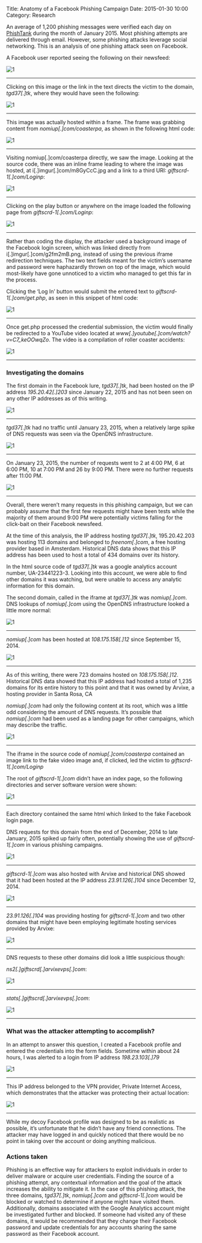 Title: Anatomy of a Facebook Phishing Campaign
Date: 2015-01-30 10:00
Category: Research

An average of 1,200 phishing messages were verified each day on [PhishTank](https://www.phishtank.com/) during the month of January 2015. Most phishing attempts are delivered through email. However, some phishing attacks leverage social networking. This is an analysis of one phishing attack seen on Facebook.

A Facebook user reported seeing the following on their newsfeed:

![1]({static}/images/research/anatomyoffacebookphishing/1_fbook_phishing.png#center)

---

Clicking on this image or the link in the text directs the victim to the domain, *tgd37[.]tk*, where they would have seen the following:

![1]({static}/images/research/anatomyoffacebookphishing/2_fbook_phishing1.png#center)

---

This image was actually hosted within a frame. The frame was grabbing content from *nomiup[.]com/coasterpa*, as shown in the following html code:

![1]({static}/images/research/anatomyoffacebookphishing/3_fbook_phishing.png#center)

---

Visiting nomiup[.]com/coasterpa directly, we saw the image. Looking at the source code, there was an inline frame leading to where the image was hosted, at i[.]imgur[.]com/m8GyCcC.jpg and a link to a third URI: *giftscrd-1[.]com/Loginp*:

![1]({static}/images/research/anatomyoffacebookphishing/4_fbook_phishing.png#center)

---

Clicking on the play button or anywhere on the image loaded the following page from *giftscrd-1[.]com/Loginp*:

![1]({static}/images/research/anatomyoffacebookphishing/5_fbook_phishing1.png#center)

---

Rather than coding the display, the attacker used a background image of the Facebook login screen, which was linked directly from i[.]imgur[.]com/g2fm2mB.png, instead of using the previous iframe redirection techniques. The two text fields meant for the victim’s username and password were haphazardly thrown on top of the image, which would most-likely have gone unnoticed to a victim who managed to get this far in the process.

Clicking the ‘Log In’ button would submit the entered text to *giftscrd-1[.]com/get.php*, as seen in this snippet of html code:

![1]({static}/images/research/anatomyoffacebookphishing/6_fbook_phishing.png#center)

---

Once get.php processed the credential submission, the victim would finally be redirected to a YouTube video located at *www[.]youtube[.]com/watch?v=C7_keOOwqZo*. The video is a compilation of roller coaster accidents:

![1]({static}/images/research/anatomyoffacebookphishing/7_fbook_phishing.png#center)

---

### Investigating the domains

The first domain in the Facebook lure, *tgd37[.]tk*, had been hosted on the IP address *195.20.42[.]203* since January 22, 2015 and has not been seen on any other IP addresses as of this writing.

![1]({static}/images/research/anatomyoffacebookphishing/8_fbook_phishing.png#center)

---

*tgd37[.]tk* had no traffic until January 23, 2015, when a relatively large spike of DNS requests was seen via the OpenDNS infrastructure.

![1]({static}/images/research/anatomyoffacebookphishing/9_fbook_phishing.png#center)

---

On January 23, 2015, the number of requests went to 2 at 4:00 PM, 6 at 6:00 PM, 10 at 7:00 PM and 26 by 9:00 PM. There were no further requests after 11:00 PM.

![1]({static}/images/research/anatomyoffacebookphishing/10_fbook_phishing.png#center)

---

Overall, there weren’t many requests in this phishing campaign, but we can probably assume that the first few requests might have been tests while the majority of them around 9:00 PM were potentially victims falling for the click-bait on their Facebook newsfeed.

At the time of this analysis, the IP address hosting *tgd37[.]tk*, 195.20.42.203 was hosting 113 domains and belonged to *freenom[.]com*, a free hosting provider based in Amsterdam. Historical DNS data shows that this IP address has been used to host a total of 434 domains over its history.

In the html source code of *tgd37[.]tk* was a google analytics account number, UA-23441223-3. Looking into this account, we were able to find other domains it was watching, but were unable to access any analytic information for this domain.

The second domain, called in the iframe at *tgd37[.]tk* was *nomiup[.]com*. DNS lookups of *nomiup[.]com* using the OpenDNS infrastructure looked a little more normal:

![1]({static}/images/research/anatomyoffacebookphishing/11_fbook_phishing.png#center)

---

*nomiup[.]com* has been hosted at *108.175.158[.]12* since September 15, 2014.

![1]({static}/images/research/anatomyoffacebookphishing/12_fbook_phishing.png#center)

---

As of this writing, there were 723 domains hosted on *108.175.158[.]12*. Historical DNS data showed that this IP address had hosted a total of 1,235 domains for its entire history to this point and that it was owned by Arvixe, a hosting provider in Santa Rosa, CA

*nomiup[.]com* had only the following content at its root, which was a little odd considering the amount of DNS requests. It’s possible that *nomiup[.]com* had been used as a landing page for other campaigns, which may describe the traffic.

![1]({static}/images/research/anatomyoffacebookphishing/13_fbook_phishing.png#center)

---

The iframe in the source code of *nomiup[.]com/coasterpa* contained an image link to the fake video image and, if clicked, led the victim to *giftscrd-1[.]com/Loginp*

The root of *giftscrd-1[.]com* didn’t have an index page, so the following directories and server software version were shown:

![1]({static}/images/research/anatomyoffacebookphishing/14_fbook_phishing.png#center)

---

Each directory contained the same html which linked to the fake Facebook login page.

DNS requests for this domain from the end of December, 2014 to late January, 2015 spiked up fairly often, potentially showing the use of *giftscrd-1[.]com* in various phishing campaigns.

![1]({static}/images/research/anatomyoffacebookphishing/15_fbook_phishing.png#center)

---

*giftscrd-1[.]com* was also hosted with Arvixe and historical DNS showed that it had been hosted at the IP address *23.91.126[.]104* since December 12, 2014.

![1]({static}/images/research/anatomyoffacebookphishing/16_fbook_phishing.png#center)

---

*23.91.126[.]104* was providing hosting for *giftscrd-1[.]com* and two other domains that might have been employing legitimate hosting services provided by Arvixe:

![1]({static}/images/research/anatomyoffacebookphishing/17_fbook_phishing.png#center)

---

DNS requests to these other domains did look a little suspicious though:

*ns2[.]giftscrd[.]arvixevps[.]com*:

![1]({static}/images/research/anatomyoffacebookphishing/18_fbook_phishing.png#center)

---

*stats[.]giftscrd[.]arvixevps[.]com*:

![1]({static}/images/research/anatomyoffacebookphishing/19_fbook_phishing.png#center)

---

### What was the attacker attempting to accomplish?

In an attempt to answer this question, I created a Facebook profile and entered the credentials into the form fields. Sometime within about 24 hours, I was alerted to a login from IP address *198.23.103[.]79*

![1]({static}/images/research/anatomyoffacebookphishing/20_fbook_phishing.png#center)

---

This IP address belonged to the VPN provider, Private Internet Access, which demonstrates that the attacker was protecting their actual location:

![1]({static}/images/research/anatomyoffacebookphishing/21_fbook_phishing.png#center)

---

While my decoy Facebook profile was designed to be as realistic as possible, it’s unfortunate that he didn’t have any friend connections. The attacker may have logged in and quickly noticed that there would be no point in taking over the account or doing anything malicious.

### Actions taken

Phishing is an effective way for attackers to exploit individuals in order to deliver malware or acquire user credentials. Finding the source of a phishing attempt, any contextual information and the goal of the attack increases the ability to mitigate it. In the case of this phishing attack, the three domains, *tgd37[.]tk*, *nomiup[.]com* and *giftscrd-1[.]com* would be blocked or watched to determine if anyone might have visited them. Additionally, domains associated with the Google Analytics account might be investigated further and blocked. If someone had visited any of these domains, it would be recommended that they change their Facebook password and update credentials for any accounts sharing the same password as their Facebook account.
